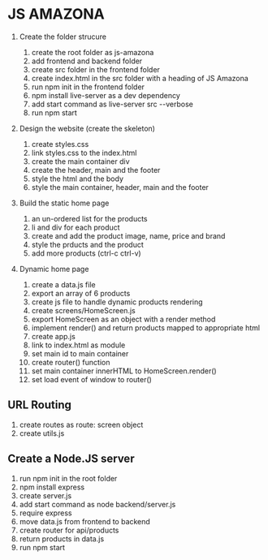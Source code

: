 # JS AMAZONA

1. Create the folder strucure
    1. create the root folder as js-amazona
    2. add frontend and backend folder
    3. create src folder in the frontend folder
    4. create index.html in the src folder with a heading of JS Amazona
    5. run npm init in the frontend folder
    6. npm install live-server as a dev dependency
    7. add start command as live-server src --verbose
    8. run npm start

2. Design the website (create the skeleton)
    1. create styles.css
    2. link styles.css to the index.html
    3. create the main container div
    4. create the header, main and the footer
    5. style the html and the body
    6. style the main container, header, main and the footer

3. Build the static home page
    1. an un-ordered list for the products
    2. li and div for each product
    3. create and add the product image, name, price and brand
    4. style the prducts and the product
    5. add more products (ctrl-c ctrl-v)

4. Dynamic home page
    1. create a data.js file
    2. export an array of 6 products
    3. create js file to handle dynamic products rendering
    4. create screens/HomeScreen.js
    5. export HomeScreen as an object with a render method
    6. implement render() and return products mapped to appropriate html
    7. create app.js
    8. link to index.html as module
    9. set main id to main container
    10. create router() function
    11. set main container innerHTML to HomeScreen.render()
    12. set load event of window to router()

## URL Routing
1. create routes as route: screen object
2. create utils.js

## Create a Node.JS server
1. run npm init in the root folder
2. npm install express
3. create server.js
4. add start command as node backend/server.js
5. require express
6. move data.js from frontend to backend
7. create router for api/products
8. return products in data.js
9. run npm start
